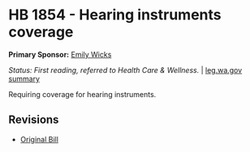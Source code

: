 # HB 1854 - Hearing instruments coverage
**Primary Sponsor:** [Emily Wicks](/person/leg/wicks_em.md)

*Status: First reading, referred to Health Care & Wellness.* | [leg.wa.gov summary](https://app.leg.wa.gov/billsummary?BillNumber=1854&Year=2021)

Requiring coverage for hearing instruments.

## Revisions
* [Original Bill](1/)
